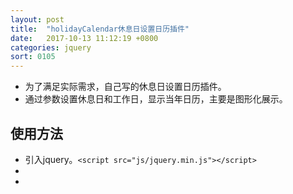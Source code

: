 ```yaml
---
layout: post
title:  "holidayCalendar休息日设置日历插件"
date:   2017-10-13 11:12:19 +0800
categories: jquery
sort: 0105
---
```


- 为了满足实际需求，自己写的休息日设置日历插件。
- 通过参数设置休息日和工作日，显示当年日历，主要是图形化展示。



## 使用方法

- 引入jquery。`<script src="js/jquery.min.js"></script>`
- ​
- ​